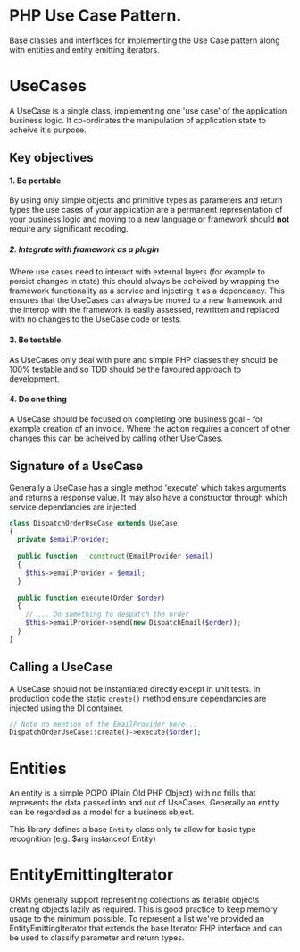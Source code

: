 # PHP Use Case Pattern.

Base classes and interfaces for implementing the Use Case pattern along with entities and entity emitting iterators.

# UseCases

A UseCase is a single class, implementing one 'use case' of the application business logic. It co-ordinates the manipulation of application state to acheive it's purpose.

## Key objectives

#### 1. Be portable

By using only simple objects and primitive types as parameters and return types the use cases of your application are a permanent representation of your business logic and moving to a new language or framework should **not** require any significant recoding.

##### 2. Integrate with framework as a plugin

Where use cases need to interact with external layers (for example to persist changes in state) this should always be acheived by wrapping the framework functionality as a service and injecting it as a dependancy. This ensures that the UseCases can always be moved to a new framework and the interop with the framework is easily assessed, rewritten and replaced with no changes to the UseCase code or tests.

#### 3. Be testable

As UseCases only deal with pure and simple PHP classes they should be 100% testable and so TDD should be the favoured approach to development.

#### 4. Do one thing

A UseCase should be focused on completing one business goal - for example creation of an invoice. Where the action requires a concert of other changes this can be acheived by calling other UserCases.

## Signature of a UseCase

Generally a UseCase has a single method 'execute' which takes arguments and returns a response value. It may also have a constructor through which service dependancies are injected.

```php
class DispatchOrderUseCase extends UseCase
{
  private $emailProvider;
  
  public function __construct(EmailProvider $email)
  {
    $this->emailProvider = $email;    
  }
  
  public function execute(Order $order)
  {
    // ... Do something to despatch the order
    $this->emailProvider->send(new DispatchEmail($order));
  }
}
```

## Calling a UseCase

A UseCase should not be instantiated directly except in unit tests. In production code the static `create()` method ensure dependancies are injected using the DI container.

```php
// Note no mention of the EmailProvider here...
DispatchOrderUseCase::create()->execute($order);
```

# Entities

An entity is a simple POPO (Plain Old PHP Object) with no frills that represents the data passed into and out of UseCases. Generally an entity can be regarded as a model for a business object.

This library defines a base `Entity` class only to allow for basic type recognition (e.g. $arg instanceof Entity)

# EntityEmittingIterator

ORMs generally support representing collections as iterable objects creating objects lazily as required. This is good practice to keep memory usage to the minimum possible. To represent a list we've provided an EntityEmittingIterator that extends the base Iterator PHP interface and can be used to classify parameter and return types.
